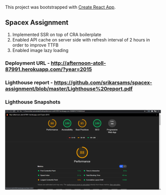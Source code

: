 This project was bootstrapped with [Create React App](https://github.com/facebook/create-react-app).

## Spacex Assignment

1. Implemented SSR on top of CRA boilerplate
2. Enabled API cache on server side with refresh interval of 2 hours in order to improve TTFB
3. Enabled image lazy loading


### Deployment URL - http://afternoon-atoll-87991.herokuapp.com/?year=2015

### Lighthouse report - https://github.com/srikarsams/spacex-assignment/blob/master/Lighthouse%20report.pdf

### Lighthouse Snapshots

![alt Lighthouse#1](https://raw.githubusercontent.com/srikarsams/spacex-assignment/master/1.PNG)
